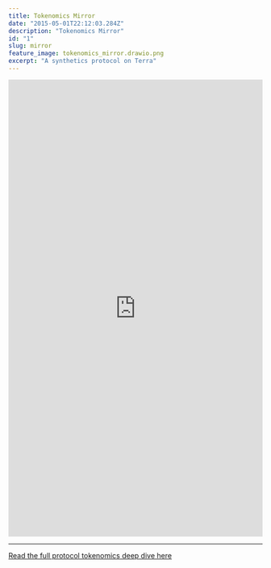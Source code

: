```yaml
---
title: Tokenomics Mirror
date: "2015-05-01T22:12:03.284Z"
description: "Tokenomics Mirror"
id: "1"
slug: mirror
feature_image: tokenomics_mirror.drawio.png
excerpt: "A synthetics protocol on Terra"
---
```


<iframe frameborder="0" style="width:100%;height:905px;" src="https://viewer.diagrams.net/?tags=%7B%7D&highlight=0000ff&edit=_blank&layers=1&nav=1&title=tokenomics_mirror#Uhttps%3A%2F%2Fdrive.google.com%2Fuc%3Fid%3D178TL-MsZqZbaTFeofj2jEspxbhDRylGh%26export%3Ddownload"></iframe>

---

[Read the full protocol tokenomics deep dive here](https://fstrauf.substack.com/p/tokenomics-101-terra-ecosystem)